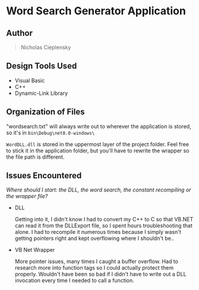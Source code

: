 # Word Search Generator Application
## Author
> Nicholas Cieplensky

## Design Tools Used
- Visual Basic
- C++
- Dynamic-Link Library

## Organization of Files
"wordsearch.txt" will always write out to wherever the application is stored, so it's in `bin\Debug\net8.0-windows\`

`WordDLL.dll` is stored in the uppermost layer of the project folder. Feel free to stick it in the application folder, but you'll have to rewrite the wrapper so the file path is different.
## Issues Encountered
*Where should I start: the DLL, the word search, the constant recompiling or the wrapper file?*
- DLL

	Getting into it, I didn't know I had to convert my C++ to C so that VB.NET can read it from the DLLExport file, so I spent hours troubleshooting that alone. I had to recompile it numerous times because I simply wasn't getting pointers right and kept overflowing where I shouldn't be..

- VB Net Wrapper

	More pointer issues, many times I caught a buffer overflow. Had to research more into function tags so I could actually protect them properly. Wouldn't have been so bad if I didn't have to write out a DLL invocation every time I needed to call a function.
